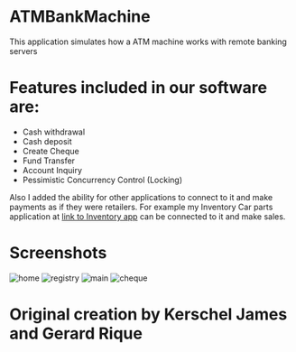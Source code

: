# ATMBankMachine
This application simulates how a ATM machine works with remote banking servers

# Features included in our software are:
* Cash withdrawal
* Cash deposit
* Create Cheque
* Fund Transfer
* Account Inquiry 
* Pessimistic Concurrency Control (Locking)

Also I added the ability for other applications to connect to it and make payments as if they were retailers.
For example my Inventory Car parts application at [link to Inventory app](https://github.com/Kerschel/Inventory-Management-using-RMI) can be connected to it and make sales.

# Screenshots

![home](https://user-images.githubusercontent.com/17114163/39091632-e4d18a9c-45c5-11e8-94ba-76afdc1297fc.PNG)
![registry](https://user-images.githubusercontent.com/17114163/39091633-e8857068-45c5-11e8-9740-275f2e37bd65.PNG)
![main](https://user-images.githubusercontent.com/17114163/39091635-ed14bf94-45c5-11e8-92ec-7159a16fbd1a.PNG)
![cheque](https://user-images.githubusercontent.com/17114163/39091636-ed39c096-45c5-11e8-83e8-6e23e366b05b.PNG)



# Original creation by Kerschel James and Gerard Rique
